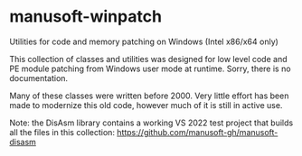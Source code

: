 # manusoft-winpatch
Utilities for code and memory patching on Windows (Intel x86/x64 only)

This collection of classes and utilities was designed for low level code and
PE module patching from Windows user mode at runtime. Sorry, there is no
documentation.

Many of these classes were written before 2000. Very little effort has been
made to modernize this old code, however much of it is still in active use.

Note: the DisAsm library contains a working VS 2022 test project that builds
all the files in this collection:
https://github.com/manusoft-gh/manusoft-disasm
